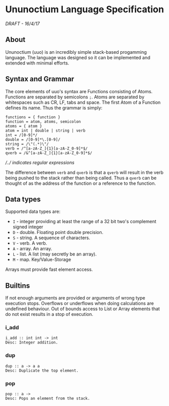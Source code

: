 # Ununoctium Language Specification

*DRAFT - 16/4/17*

## About

Ununoctium (uuo) is an incredibly simple stack-based progamming language. The language was designed so it can
be implemented and extended with minimal efforts. 

## Syntax and Grammar

The core elements of uuo's syntax are Functions consisting of Atoms. Functions are separated by semicolons `;`. Atoms
are separated by whitespaces such as CR, LF, tabs and space. The first Atom of a Function defines its name. Thus the grammar
is simply:

```
functions = { function }
function = atom, atoms, semicolon
atoms = { atom }
atom = int | double | string | verb
int = /[0-9]*/
double = /[0-9]*\.[0-9]/
string = /\"(.*)\"/
verb = /^[a-zA-Z_]{1}[a-zA-Z_0-9]*$/
qverb = /&^[a-zA-Z_]{1}[a-zA-Z_0-9]*$/
```

*/../ indicates regular expressions*

The difference between `verb` and `qverb` is that a `qverb` will result in the verb being pushed
to the stack rather than being called. Thus a `qverb` can be thought of as the address of the function
or a reference to the function.

## Data types

Supported data types are:
 * `I` - integer providing at least the range of a 32 bit two's complement signed integer
 * `D` - double. Floating point double precision.
 * `S` - string. A sequence of characters.
 * `V` - verb. A verb. 
 * `A` - array. An array.
 * `L` - list. A list (may secretly be an array).
 * `M` - map. Key/Value-Storage

Arrays must provide fast element access. 

## Builtins

If not enough arguments are provided or arguments of wrong type execution stops.
Overflows or underflows when doing calculations are undefined behaviour. Out of bounds
access to List or Array elements that do not exist results in a stop of execution. 


### i_add

```
i_add :: int int -> int
Desc: Integer addition. 
```

### dup

```
dup :: a -> a a
Desc: Duplicate the top element.
```

### pop

```
pop :: a ->
Desc: Pops an element from the stack.
```
